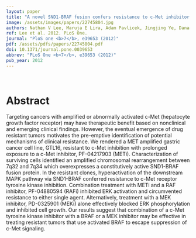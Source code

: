 ```yaml
---
layout: paper
title: "A novel SND1-BRAF fusion confers resistance to c-Met inhibitor PF-04217903 in GTL16 cells through [corrected] MAPK activation."
image: /assets/images/papers/22745804.jpg
authors: Nathan V Lee, Maruja E Lira, Adam Pavlicek, Jingjing Ye, Dana Buckman, Shubha Bagrodia, Sreesha P Srinivasa, Yongjun Zhao, Samuel Aparicio, Paul A Rejto, James G Christensen, Keith A Ching
ref: Lee et al. 2012. PLoS One.
journal: "PloS one <b>7</b>, e39653 (2012)"
pdf: /assets/pdfs/papers/22745804.pdf
doi: 10.1371/journal.pone.0039653
abbrev: "PLoS One <b>7</b>, e39653 (2012)"
pub_year: 2012
---
```


<br />
<div data-badge-popover="right" data-badge-type="donut" data-pmid="22745804" data-hide-no-mentions="true" class="altmetric-embed"></div>

# Abstract

Targeting cancers with amplified or abnormally activated c-Met (hepatocyte growth factor receptor) may have therapeutic benefit based on nonclinical and emerging clinical findings. However, the eventual emergence of drug resistant tumors motivates the pre-emptive identification of potential mechanisms of clinical resistance. We rendered a MET amplified gastric cancer cell line, GTL16, resistant to c-Met inhibition with prolonged exposure to a c-Met inhibitor, PF-04217903 (METi). Characterization of surviving cells identified an amplified chromosomal rearrangement between 7q32 and 7q34 which overexpresses a constitutively active SND1-BRAF fusion protein. In the resistant clones, hyperactivation of the downstream MAPK pathway via SND1-BRAF conferred resistance to c-Met receptor tyrosine kinase inhibition. Combination treatment with METi and a RAF inhibitor, PF-04880594 (RAFi) inhibited ERK activation and circumvented resistance to either single agent. Alternatively, treatment with a MEK inhibitor, PD-0325901 (MEKi) alone effectively blocked ERK phosphorylation and inhibited cell growth. Our results suggest that combination of a c-Met tyrosine kinase inhibitor with a BRAF or a MEK inhibitor may be effective in treating resistant tumors that use activated BRAF to escape suppression of c-Met signaling.

